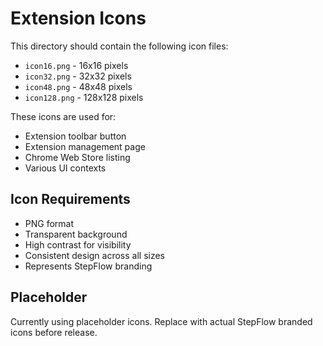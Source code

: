# Extension Icons

This directory should contain the following icon files:

- `icon16.png` - 16x16 pixels
- `icon32.png` - 32x32 pixels  
- `icon48.png` - 48x48 pixels
- `icon128.png` - 128x128 pixels

These icons are used for:
- Extension toolbar button
- Extension management page
- Chrome Web Store listing
- Various UI contexts

## Icon Requirements

- PNG format
- Transparent background
- High contrast for visibility
- Consistent design across all sizes
- Represents StepFlow branding

## Placeholder

Currently using placeholder icons. Replace with actual StepFlow branded icons before release.
